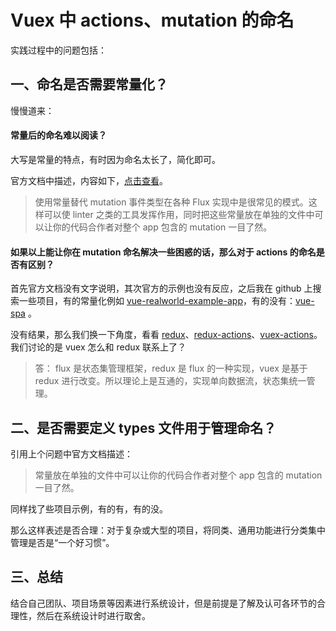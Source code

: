 # Vuex 中 actions、mutation 的命名
实践过程中的问题包括：

## 一、命名是否需要常量化？
慢慢道来：
#### 常量后的命名难以阅读？
大写是常量的特点，有时因为命名太长了，简化即可。

官方文档中描述，内容如下，[点击查看](https://vuex.vuejs.org/zh/guide/mutations.html#%E4%BD%BF%E7%94%A8%E5%B8%B8%E9%87%8F%E6%9B%BF%E4%BB%A3-mutation-%E4%BA%8B%E4%BB%B6%E7%B1%BB%E5%9E%8B)。
> 使用常量替代 mutation 事件类型在各种 Flux 实现中是很常见的模式。这样可以使 linter 之类的工具发挥作用，同时把这些常量放在单独的文件中可以让你的代码合作者对整个 app 包含的 mutation 一目了然。

#### 如果以上能让你在 mutation 命名解决一些困惑的话，那么对于 actions 的命名是否有区别？

首先官方文档没有文字说明，其次官方的示例也没有反应，之后我在 github 上搜索一些项目，有的常量化例如 [vue-realworld-example-app](https://github.com/gothinkster/vue-realworld-example-app/blob/master/src/store/actions.type.js)，有的没有：[vue-spa](https://github.com/skyronic/vue-spa/blob/master/src/store/products.js) 。

没有结果，那么我们换一下角度，看看 [redux](https://github.com/nonoroazoro/simplest-react-redux-example/blob/master/client/actions/CounterActionCreators.js)、[redux-actions](https://redux-actions.js.org/api-reference/createaction-s)、[vuex-actions](https://www.npmjs.com/package/vuex-actions)。我们讨论的是 vuex 怎么和 redux 联系上了？
> 答： flux 是状态集管理框架，redux 是 flux 的一种实现，vuex 是基于 redux 进行改变。所以理论上是互通的，实现单向数据流，状态集统一管理。

## 二、是否需要定义 types 文件用于管理命名？
引用上个问题中官方文档描述：
> 常量放在单独的文件中可以让你的代码合作者对整个 app 包含的 mutation 一目了然。

同样找了些项目示例，有的有，有的没。

那么这样表述是否合理：对于复杂或大型的项目，将同类、通用功能进行分类集中管理是否是“一个好习惯”。


## 三、总结
结合自己团队、项目场景等因素进行系统设计，但是前提是了解及认可各环节的合理性，然后在系统设计时进行取舍。
